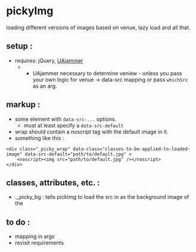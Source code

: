 pickyImg
========
loading different versions of images based on venue, lazy load and all that.


setup :
-----------
- requires: jQuery, [UAjammer](https://github.com/beechertrouble/UAjammer)
	- * UAjammer necessary to determine veniew - unless you pass your own logic for venue -> data-src mapping or pass <code>whichSrc</code> as an arg.


markup :
-----------
- some element with <code>data-src-...</code> options.
	- must at least specify a <code>data-src-default</code>  
- wrap should contain a noscript tag with the default image in it.
- something like this :
```
<div class="_picky_wrap" data-class="classes-to-be-applied-to-loaded-image" data-src-default="path/to/default.jpg" >
	<noscript><img src="path/to/default.jpg" /></noscript>
</div>
```

classes, attributes, etc. :
-----------
- ._picky_bg : tells pickImg to load the src in as the background image of the  


to do :
-----------
- mapping in args
- revisit requirements